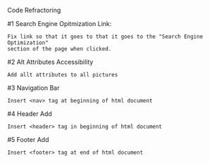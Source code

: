 Code Refractoring

#1 Search Engine Opitmization Link:

    Fix link so that it goes to that it goes to the "Search Engine Optimization"
    section of the page when clicked.

#2 Alt Attributes Accessibility

    Add allt attributes to all pictures

#3 Navigation Bar

    Insert <nav> tag at beginning of html document
  
#4 Header Add
  
    Insert <header> tag in beginning of html document
  
#5 Footer Add
  
    Insert <footer> tag at end of html document
